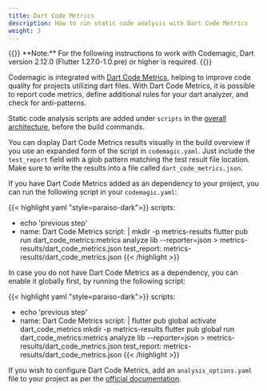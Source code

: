 ```yaml
---
title: Dart Code Metrics
description: How to run static code analysis with Dart Code Metrics
weight: 3
---
```

</p>
{{<notebox>}}
**Note:** For the following instructions to work with Codemagic, Dart version 2.12.0 (Flutter 1.27.0-1.0.pre) or higher is required.
{{</notebox>}}

Codemagic is integrated with [Dart Code Metrics](https://pub.dev/packages/dart_code_metrics), helping to improve code quality for projects utilizing dart files. With Dart Code Metrics, it is possible to report code metrics, define additional rules for your dart analyzer, and check for anti-patterns.

Static code analysis scripts are added under `scripts` in the [overall architecture](../getting-started/yaml#template), before the build commands.

You can display Dart Code Metrics results visually in the build overview if you use an expanded form of the script in `codemagic.yaml`. Just include the `test_report` field with a glob pattern matching the test result file location. Make sure to write the results into a file called `dart_code_metrics.json`.

If you have Dart Code Metrics added as an dependency to your project, you can run the following script in your `codemagic.yaml`:

{{< highlight yaml "style=paraiso-dark">}}
scripts:
  - echo 'previous step'
  - name: Dart Code Metrics
    script: | 
      mkdir -p metrics-results
      flutter pub run dart_code_metrics:metrics analyze lib --reporter=json > metrics-results/dart_code_metrics.json
    test_report: metrics-results/dart_code_metrics.json
{{< /highlight >}}


In case you do not have Dart Code Metrics as a dependency, you can enable it globally first, by running the following script:

{{< highlight yaml "style=paraiso-dark">}}
scripts:
  - echo 'previous step'
  - name: Dart Code Metrics
    script: | 
      flutter pub global activate dart_code_metrics
      mkdir -p metrics-results
      flutter pub global run dart_code_metrics:metrics analyze lib --reporter=json > metrics-results/dart_code_metrics.json
    test_report: metrics-results/dart_code_metrics.json
{{< /highlight >}}

If you wish to configure Dart Code Metrics, add an `analysis_options.yaml` file to your project as per the [official documentation](https://dartcodemetrics.dev/docs/getting-started/configuration).
